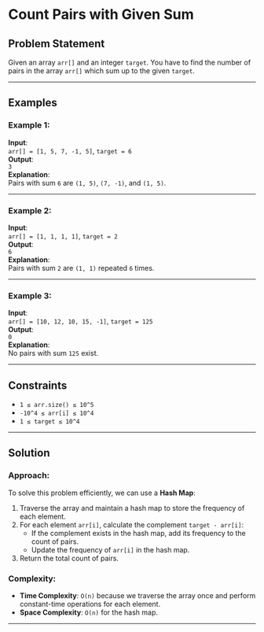 # Count Pairs with Given Sum

## Problem Statement
Given an array `arr[]` and an integer `target`. You have to find the number of pairs in the array `arr[]` which sum up to the given `target`.

---

## Examples

### Example 1:
**Input**:  
`arr[] = [1, 5, 7, -1, 5]`, `target = 6`  
**Output**:  
`3`  
**Explanation**:  
Pairs with sum `6` are `(1, 5)`, `(7, -1)`, and `(1, 5)`.

---

### Example 2:
**Input**:  
`arr[] = [1, 1, 1, 1]`, `target = 2`  
**Output**:  
`6`  
**Explanation**:  
Pairs with sum `2` are `(1, 1)` repeated `6` times.

---

### Example 3:
**Input**:  
`arr[] = [10, 12, 10, 15, -1]`, `target = 125`  
**Output**:  
`0`  
**Explanation**:  
No pairs with sum `125` exist.

---

## Constraints
- `1 ≤ arr.size() ≤ 10^5`
- `-10^4 ≤ arr[i] ≤ 10^4`
- `1 ≤ target ≤ 10^4`

---

## Solution

### Approach:
To solve this problem efficiently, we can use a **Hash Map**:
1. Traverse the array and maintain a hash map to store the frequency of each element.
2. For each element `arr[i]`, calculate the complement `target - arr[i]`:
   - If the complement exists in the hash map, add its frequency to the count of pairs.
   - Update the frequency of `arr[i]` in the hash map.
3. Return the total count of pairs.

### Complexity:
- **Time Complexity**: `O(n)` because we traverse the array once and perform constant-time operations for each element.
- **Space Complexity**: `O(n)` for the hash map.

---